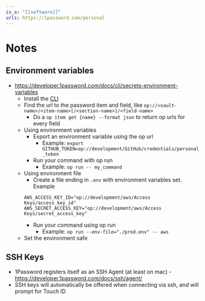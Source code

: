 ```yaml
---
is_a: "[[software]]"
urls: https://1password.com/personal
---
```

# Notes

## Environment variables
- https://developer.1password.com/docs/cli/secrets-environment-variables
	- Install the [CLI](https://developer.1password.com/docs/cli/get-started)
	- Find the url to the password item and field, like `op://<vault-name>/<item-name>[/<section-name>]/<field-name>`
		- Do a `op item get {name} --format json` to return op urls for every field
	- Using environment variables
		- Export an environment variable using the op url
			- Example: `export GITHUB_TOKEN=op://development/GitHub/credentials/personal_token`
		- Run your command with op run
			- Example: `op run -- my_command`
	- Using environment file
		- Create a file ending in `.env` with environment variables set. Example
		```
		AWS_ACCESS_KEY_ID="op://development/aws/Access Keys/access_key_id"
		AWS_SECRET_ACCESS_KEY="op://development/aws/Access Keys/secret_access_key"
		```
	  - Run your command using op run
		  - Example: `op run --env-file="./prod.env" -- aws`
	- Set the environment safe
## SSH Keys
- 1Password registers itself as an SSH Agent (at least on mac) - https://developer.1password.com/docs/ssh/agent/
- SSH keys will automatically be offered when connecting via ssh, and will prompt for Touch ID
